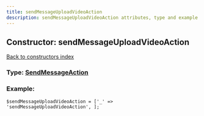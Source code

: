 ```yaml
---
title: sendMessageUploadVideoAction
description: sendMessageUploadVideoAction attributes, type and example
---
```

## Constructor: sendMessageUploadVideoAction  
[Back to constructors index](index.md)






### Type: [SendMessageAction](../types/SendMessageAction.md)


### Example:

```
$sendMessageUploadVideoAction = ['_' => 'sendMessageUploadVideoAction', ];
```  

